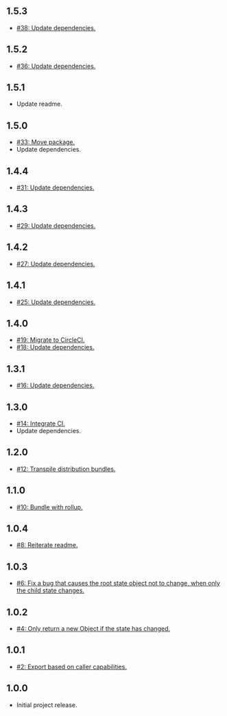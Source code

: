 ## 1.5.3
* [#38: Update dependencies.](https://github.com/haensl/assign-reducers/issues/38)

## 1.5.2
* [#36: Update dependencies.](https://github.com/haensl/assign-reducers/issues/36)

## 1.5.1
* Update readme.

## 1.5.0
* [#33: Move package.](https://github.com/haensl/assign-reducers/issues/33)
* Update dependencies.

## 1.4.4
* [#31: Update dependencies.](https://github.com/haensl/assign-reducers/issues/31)

## 1.4.3
* [#29: Update dependencies.](https://github.com/haensl/assign-reducers/issues/29)

## 1.4.2
* [#27: Update dependencies.](https://github.com/haensl/assign-reducers/issues/27)

## 1.4.1
* [#25: Update dependencies.](https://github.com/haensl/assign-reducers/issues/25)

## 1.4.0
* [#19: Migrate to CircleCI.](https://github.com/haensl/assign-reducers/issues/19)
* [#18: Update dependencies.](https://github.com/haensl/assign-reducers/issues/18)

## 1.3.1
* [#16: Update dependencies.](https://github.com/haensl/assign-reducers/issues/16)

## 1.3.0
* [#14: Integrate CI.](https://github.com/haensl/assign-reducers/issues/14)
* Update dependencies.

## 1.2.0
* [#12: Transpile distribution bundles.](https://github.com/haensl/assign-reducers/issues/12)

## 1.1.0
* [#10: Bundle with rollup.](https://github.com/haensl/assign-reducers/issues/10)

## 1.0.4
* [#8: Reiterate readme.](https://github.com/haensl/assign-reducers/issues/8)

## 1.0.3
* [#6: Fix a bug that causes the root state object not to change, when only the child state changes.](https://github.com/haensl/assign-reducers/issues/6)

## 1.0.2
* [#4: Only return a new Object if the state has changed.](https://github.com/haensl/assign-reducers/issues/4)

## 1.0.1
* [#2: Export based on caller capabilities.](https://github.com/haensl/assign-reducers/issues/2)

## 1.0.0
* Initial project release.
